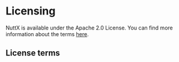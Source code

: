 # Licensing

NuttX is available under the Apache 2.0 License. You can find more
information about the terms
[here](https://www.apache.org/foundation/license-faq.html).

## License terms
